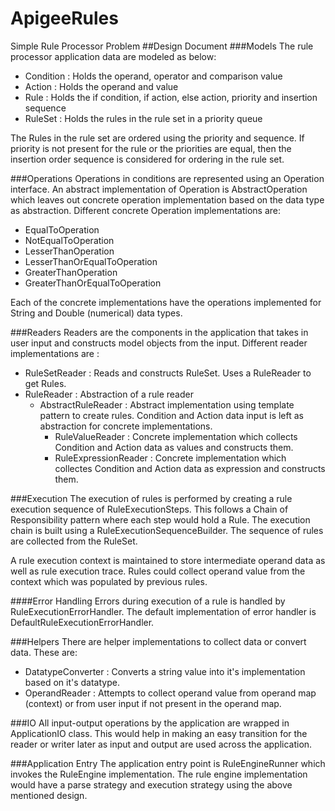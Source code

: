 # ApigeeRules
Simple Rule Processor Problem
##Design Document
###Models
The rule processor application data are modeled as below:

- Condition : Holds the operand, operator and comparison value
- Action : Holds the operand and value
- Rule : Holds the if condition, if action, else action, priority and insertion sequence
- RuleSet : Holds the rules in the rule set in a priority queue

The Rules in the rule set are ordered using the priority and sequence. If priority is not present for the rule or the priorities are equal, then the insertion order sequence is considered for ordering in the rule set.

###Operations
Operations in conditions are represented using an Operation interface. An abstract implementation of Operation is AbstractOperation which leaves out concrete operation implementation based on the data type as abstraction. Different concrete Operation implementations are:
- EqualToOperation
- NotEqualToOperation
- LesserThanOperation
- LesserThanOrEqualToOperation
- GreaterThanOperation
- GreaterThanOrEqualToOperation

Each of the concrete implementations have the operations implemented for String and Double (numerical) data types.

###Readers
Readers are the components in the application that takes in user input and constructs model objects from the input.
Different reader implementations are :
- RuleSetReader : Reads and constructs RuleSet. Uses a RuleReader to get Rules.
- RuleReader : Abstraction of a rule reader
  - AbstractRuleReader : Abstract implementation using template pattern to create rules. Condition and Action data input is left as abstraction for concrete implementations.
    - RuleValueReader : Concrete implementation which collects Condition and Action data as values and constructs them.
    - RuleExpressionReader : Concrete implementation which collectes Condition and Action data as expression and constructs them.

###Execution
The execution of rules is performed by creating a rule execution sequence of RuleExecutionSteps. This follows a Chain of Responsibility pattern where each step would hold a Rule. The execution chain is built using a RuleExecutionSequenceBuilder. The sequence of rules are collected from the RuleSet.

A rule execution context is maintained to store intermediate operand data as well as rule execution trace. Rules could collect operand value from the context which was populated by previous rules.

####Error Handling
Errors during execution of a rule is handled by RuleExecutionErrorHandler. The default implementation of error handler is DefaultRuleExecutionErrorHandler.

###Helpers
There are helper implementations to collect data or convert data. These are:
- DatatypeConverter : Converts a string value into it's implementation based on it's datatype.
- OperandReader : Attempts to collect operand value from operand map (context) or from user input if not present in the operand map.

###IO
All input-output operations by the application are wrapped in ApplicationIO class. This would help in making an easy transition for the reader or writer later as input and output are used across the application.

###Application Entry
The application entry point is RuleEngineRunner which invokes the RuleEngine implementation. The rule engine implementation would have a parse strategy and execution strategy using the above mentioned design.
